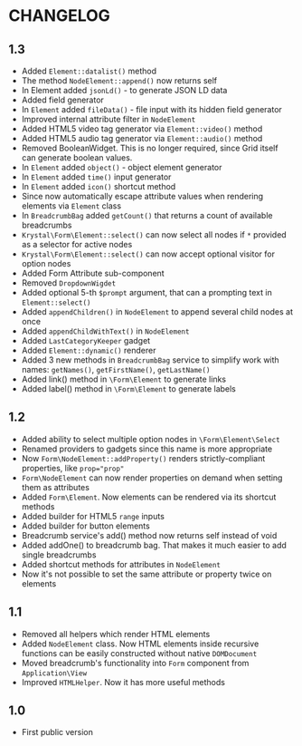 CHANGELOG
=========

1.3
---

 * Added `Element::datalist()` method
 * The method `NodeElement::append()` now returns self
 * In Element added `jsonLd()` - to generate JSON LD data
 * Added field generator
 * In `Element` added `fileData()` - file input with its hidden field generator
 * Improved internal attribute filter in `NodeElement`
 * Added HTML5 video tag generator via `Element::video()` method
 * Added HTML5 audio tag generator via `Element::audio()` method
 * Removed BooleanWidget. This is no longer required, since Grid itself can generate boolean values.
 * In `Element` added `object()` - object element generator
 * In `Element` added `time()` input generator
 * In `Element` added `icon()` shortcut method
 * Since now automatically escape attribute values when rendering elements via `Element` class
 * In `BreadcrumbBag` added `getCount()` that returns a count of available breadcrumbs
 * `Krystal\Form\Element::select()` can now select all nodes if `*` provided as a selector for active nodes
 * `Krystal\Form\Element::select()` can now accept optional visitor for option nodes
 * Added Form Attribute sub-component
 * Removed `DropdownWigdet`
 * Added optional 5-th `$prompt` argument, that can a prompting text in `Element::select()`
 * Added `appendChildren()` in `NodeElement` to append several child nodes at once
 * Added `appendChildWithText()` in `NodeElement`
 * Added `LastCategoryKeeper` gadget
 * Added `Element::dynamic()` renderer
 * Added 3 new methods in `BreadcrumbBag` service to simplify work with names: `getNames()`, `getFirstName()`, `getLastName()`
 * Added link() method in `\Form\Element` to generate links
 * Added label() method in `\Form\Element` to generate labels

1.2
---

 * Added ability to select multiple option nodes in `\Form\Element\Select`
 * Renamed providers to gadgets since this name is more appropriate
 * Now `Form\NodeElement::addProperty()` renders strictly-compliant properties, like `prop="prop"`
 * `Form\NodeElement` can now render properties on demand when setting them as attributes
 * Added `Form\Element`. Now elements can be rendered via its shortcut methods
 * Added builder for  HTML5 `range` inputs
 * Added builder for button elements
 * Breadcrumb service's add() method now returns self instead of void
 * Added addOne() to breadcrumb bag. That makes it much easier to add single breadcrumbs
 * Added shortcut methods for attributes in `NodeElement`
 * Now it's not possible to set the same attribute or property twice on elements

1.1
---

 * Removed all helpers which render HTML elements
 * Added `NodeElement` class. Now HTML elements inside recursive functions can be easily constructed without native `DOMDocument` 
 * Moved breadcrumb's functionality into `Form` component from `Application\View`
 * Improved `HTMLHelper`. Now it has more useful methods
 
1.0
---

 * First public version